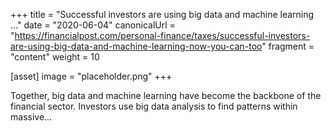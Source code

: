+++
title = "Successful investors are using big data and machine learning ..."
date = "2020-06-04"
canonicalUrl = "https://financialpost.com/personal-finance/taxes/successful-investors-are-using-big-data-and-machine-learning-now-you-can-too"
fragment = "content"
weight = 10

[asset]
    image = "placeholder.png"
+++

Together, big data and machine learning have become the backbone of the 
financial sector. Investors use big data analysis to find patterns within 
massive...
